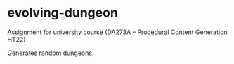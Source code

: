 # evolving-dungeon
Assignment for university course (DA273A – Procedural Content Generation HT22)

Generates random dungeons.
